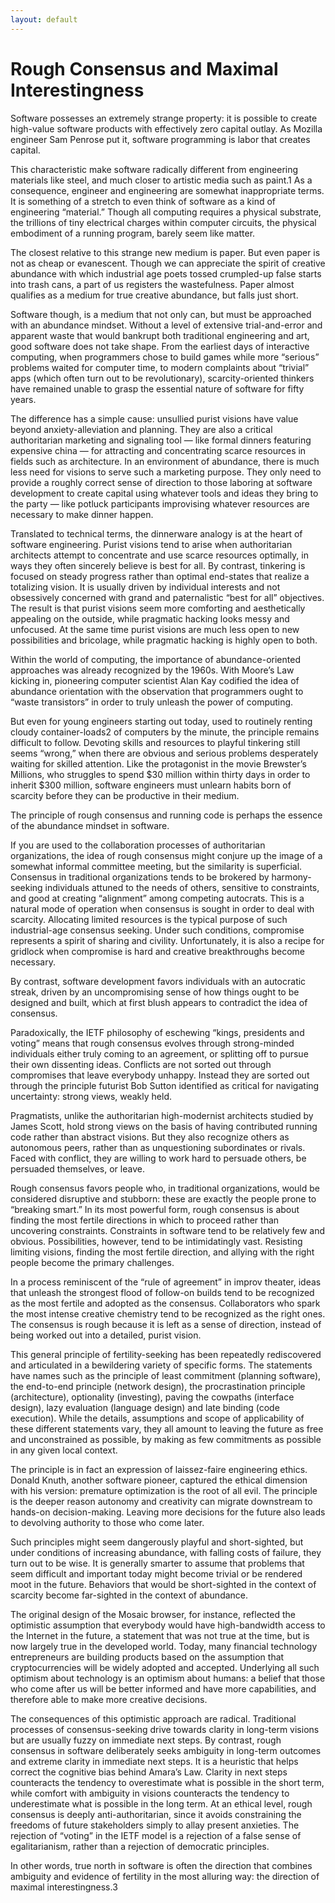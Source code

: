 ```yaml
---
layout: default
---
```


# Rough Consensus and Maximal Interestingness

Software possesses an extremely strange property: it is possible to create high-value software products with effectively zero capital outlay. As Mozilla engineer Sam Penrose put it, software programming is labor that creates capital.

This characteristic make software radically different from engineering materials like steel, and much closer to artistic media such as paint.1 As a consequence, engineer and engineering are somewhat inappropriate terms. It is something of a stretch to even think of software as a kind of engineering “material.” Though all computing requires a physical substrate, the trillions of tiny electrical charges within computer circuits, the physical embodiment of a running program, barely seem like matter.

The closest relative to this strange new medium is paper. But even paper is not as cheap or evanescent. Though we can appreciate the spirit of creative abundance with which industrial age poets tossed crumpled-up false starts into trash cans, a part of us registers the wastefulness. Paper almost qualifies as a medium for true creative abundance, but falls just short.

Software though, is a medium that not only can, but must be approached with an abundance mindset. Without a level of extensive trial-and-error and apparent waste that would bankrupt both traditional engineering and art, good software does not take shape. From the earliest days of interactive computing, when programmers chose to build games while more “serious” problems waited for computer time, to modern complaints about “trivial” apps (which often turn out to be revolutionary), scarcity-oriented thinkers have remained unable to grasp the essential nature of software for fifty years.

The difference has a simple cause: unsullied purist visions have value beyond anxiety-alleviation and planning. They are also a critical authoritarian marketing and signaling tool — like formal dinners featuring expensive china — for attracting and concentrating scarce resources in fields such as architecture. In an environment of abundance, there is much less need for visions to serve such a marketing purpose. They only need to provide a roughly correct sense of direction to those laboring at software development to create capital using whatever tools and ideas they bring to the party — like potluck participants improvising whatever resources are necessary to make dinner happen.

Translated to technical terms, the dinnerware analogy is at the heart of software engineering. Purist visions tend to arise when authoritarian architects attempt to concentrate and use scarce resources optimally, in ways they often sincerely believe is best for all. By contrast, tinkering is focused on steady progress rather than optimal end-states that realize a totalizing vision. It is usually driven by individual interests and not obsessively concerned with grand and paternalistic “best for all” objectives. The result is that purist visions seem more comforting and aesthetically appealing on the outside, while pragmatic hacking looks messy and unfocused. At the same time purist visions are much less open to new possibilities and bricolage, while pragmatic hacking is highly open to both.

Within the world of computing, the importance of abundance-oriented approaches was already recognized by the 1960s. With Moore’s Law kicking in, pioneering computer scientist Alan Kay codified the idea of abundance orientation with the observation that programmers ought to “waste transistors” in order to truly unleash the power of computing.

But even for young engineers starting out today, used to routinely renting cloudy container-loads2 of computers by the minute, the principle remains difficult to follow. Devoting skills and resources to playful tinkering still seems “wrong,” when there are obvious and serious problems desperately waiting for skilled attention. Like the protagonist in the movie Brewster’s Millions, who struggles to spend $30 million within thirty days in order to inherit $300 million, software engineers must unlearn habits born of scarcity before they can be productive in their medium.

The principle of rough consensus and running code is perhaps the essence of the abundance mindset in software.

If you are used to the collaboration processes of authoritarian organizations, the idea of rough consensus might conjure up the image of a somewhat informal committee meeting, but the similarity is superficial. Consensus in traditional organizations tends to be brokered by harmony-seeking individuals attuned to the needs of others, sensitive to constraints, and good at creating “alignment” among competing autocrats. This is a natural mode of operation when consensus is sought in order to deal with scarcity. Allocating limited resources is the typical purpose of such industrial-age consensus seeking. Under such conditions, compromise represents a spirit of sharing and civility. Unfortunately, it is also a recipe for gridlock when compromise is hard and creative breakthroughs  become necessary.

By contrast, software development favors individuals with an autocratic streak, driven by an uncompromising sense of how things ought to be designed and built, which at first blush appears to contradict the idea of consensus.

Paradoxically, the IETF philosophy of eschewing “kings, presidents and voting” means that rough consensus evolves through strong-minded individuals either truly coming to an agreement, or splitting off to pursue their own dissenting ideas. Conflicts are not sorted out through compromises that leave everybody unhappy. Instead they are sorted out through the principle futurist Bob Sutton identified as critical for navigating uncertainty: strong views, weakly held.

Pragmatists, unlike the authoritarian high-modernist architects studied by James Scott, hold strong views on the basis of having contributed running code rather than abstract visions. But they also recognize others as autonomous peers, rather than as unquestioning subordinates or rivals. Faced with conflict, they are willing to work hard to persuade others, be persuaded themselves, or leave.

Rough consensus favors people who, in traditional organizations, would be considered disruptive and stubborn: these are exactly the people prone to “breaking smart.” In its most powerful form, rough consensus is about finding the most fertile directions in which to proceed rather than uncovering constraints. Constraints in software tend to be relatively few and obvious. Possibilities, however, tend to be intimidatingly vast. Resisting limiting visions, finding the most fertile direction, and allying with the right people become the primary challenges.

In a process reminiscent of the “rule of agreement” in improv theater, ideas that unleash the strongest flood of follow-on builds tend to be recognized as the most fertile and adopted as the consensus. Collaborators who spark the most intense creative chemistry tend to be recognized as the right ones. The consensus is rough because it is left as a sense of direction, instead of being worked out into a detailed, purist vision.

This general principle of fertility-seeking has been repeatedly rediscovered and articulated in a bewildering variety of specific forms. The statements have names such as the principle of least commitment (planning software), the end-to-end principle (network design), the procrastination principle (architecture), optionality (investing), paving the cowpaths (interface design), lazy evaluation (language design) and late binding (code execution). While the details, assumptions and scope of applicability of these different statements vary, they all amount to leaving the future as free and unconstrained as possible, by making as few commitments as possible in any given local context.

The principle is in fact an expression of laissez-faire engineering ethics. Donald Knuth, another software pioneer, captured the ethical dimension with his version: premature optimization is the root of all evil. The principle is the deeper reason autonomy and creativity can migrate downstream to hands-on decision-making. Leaving more decisions for the future also leads to devolving authority to those who come later.

Such principles might seem dangerously playful and short-sighted, but under conditions of increasing abundance, with falling costs of failure, they turn out to be wise. It is generally smarter to assume that problems that seem difficult and important today might become trivial or be rendered moot in the future. Behaviors that would be short-sighted in the context of scarcity become far-sighted in the context of abundance.

The original design of the Mosaic browser, for instance, reflected the optimistic assumption that everybody would have high-bandwidth access to the Internet in the future, a statement that was not true at the time, but is now largely true in the developed world. Today, many financial technology entrepreneurs are building products based on the assumption that cryptocurrencies will be widely adopted and accepted. Underlying all such optimism about technology is an optimism about humans: a belief that those who come after us will be better informed and have more capabilities, and therefore able to make more creative decisions.

The consequences of this optimistic approach are radical. Traditional processes of consensus-seeking drive towards clarity in long-term visions but are usually fuzzy on immediate next steps. By contrast, rough consensus in software deliberately seeks ambiguity in long-term outcomes and extreme clarity in immediate next steps. It is a heuristic that helps correct the cognitive bias behind Amara’s Law. Clarity in next steps counteracts the tendency to overestimate what is possible in the short term, while comfort with ambiguity in visions counteracts the tendency to underestimate what is possible in the long term. At an ethical level, rough consensus is deeply anti-authoritarian, since it avoids constraining the freedoms of future stakeholders simply to allay present anxieties. The rejection of “voting” in the IETF model is a rejection of a false sense of egalitarianism, rather than a rejection of democratic principles.

In other words, true north in software  is often the direction that combines ambiguity and evidence of fertility in the most alluring way: the direction of maximal interestingness.3
